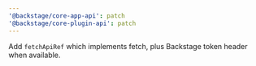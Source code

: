 ```yaml
---
'@backstage/core-app-api': patch
'@backstage/core-plugin-api': patch
---
```


Add `fetchApiRef` which implements fetch, plus Backstage token header when available.
